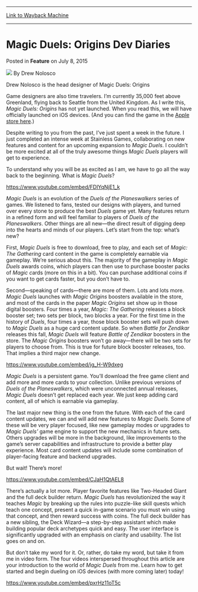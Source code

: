 
---
[Link to Wayback Machine](https://web.archive.org/web/20150708180531/http://magic.wizards.com/en/articles/archive/feature/magic-duels-origins-dev-diaries-2015-07-08)

[_metadata_:wayback_url]:- "http://magic.wizards.com/en/articles/archive/feature/magic-duels-origins-dev-diaries-2015-07-08"
[_metadata_:wayback_raw_url]:- "https://web.archive.org/web/20150708180531id_/http://magic.wizards.com/en/articles/archive/feature/magic-duels-origins-dev-diaries-2015-07-08"
[_metadata_:wayback_capture_timestamp]:- "2015-07-08 18:05:31+00:00"
[_metadata_:generator]:- "Drupal 7 (http://drupal.org)"
[_metadata_:description]:- "The Head Developer  of Magic Duels: Origins shares tips to celebrate its release."
[_metadata_:publish_date]:- "2015-07-08"
---


Magic Duels: Origins Dev Diaries
================================



 Posted in **Feature**
 on July 8, 2015 






![](https://media.magic.wizards.com/styles/auth_small/public/images/person/authorpic_drew.jpg)
By Drew Nolosco




 Drew Nolosco is the head designer of Magic Duels: Origins 






Game designers are also time travelers. I’m currently 35,000 feet above Greenland, flying back to Seattle from the United Kingdom. As I write this, *Magic Duels: Origins* has not yet launched. When you read this, we will have officially launched on iOS devices. (And you can find the game in the [Apple store here](https://itunes.apple.com/gb/app/magic-duels/id881106329?mt=8).)


Despite writing to you from the past, I’ve just spent a week in the future. I just completed an intense week at Stainless Games, collaborating on new features and content for an upcoming expansion to *Magic Duels*. I couldn’t be more excited at all of the truly awesome things *Magic Duels* players will get to experience.


To understand why you will be as excited as I am, we have to go all the way back to the beginning. What is *Magic Duels*?


<https://www.youtube.com/embed/FDlYqNjE1_k>


*Magic Duels* is an evolution of the *Duels of the Planeswalkers* series of games. We listened to fans, tested our designs with players, and turned over every stone to produce the best *Duels* game yet. Many features return in a refined form and will feel familiar to players of *Duels of the Planeswalkers*. Other things are all new—the direct result of digging deep into the hearts and minds of our players. Let’s start from the top: what’s new?


First, *Magic Duels* is free to download, free to play, and each set of *Magic: The Gathering* card content in the game is completely earnable via gameplay. We’re serious about this. The majority of the gameplay in *Magic Duels* awards coins, which players can then use to purchase booster packs of *Magic c*ards (more on this in a bit). You can purchase additional coins if you want to get cards faster, but you don’t have to.


Second—speaking of cards—there are more of them. Lots and lots more. *Magic Duels* launches with *Magic Origins* boosters available in the store, and most of the cards in the paper *Magic Origins* set show up in those digital boosters. Four times a year, *Magic: The Gathering* releases a block booster set; two sets per block, two blocks a year. For the first time in the history of *Duels*, four times a year, those block booster sets will push down to *Magic Duels* as a huge card content update. So when *Battle for Zendikar* releases this fall, *Magic Duels* will feature *Battle of Zendikar* boosters in the store. The *Magic Origins* boosters won’t go away—there will be two sets for players to choose from. This is true for future block booster releases, too. That implies a third major new change.


<https://www.youtube.com/embed/jg_H-W9dxeg>


*Magic Duels* is a persistent game. You’ll download the free game client and add more and more cards to your collection. Unlike previous versions of *Duels of the Planeswalkers*, which were unconnected annual releases, *Magic Duels* doesn’t get replaced each year. We just keep adding card content, all of which is earnable via gameplay.


The last major new thing is the one from the future. With each of the card content updates, we can and will add new features to *Magic Duels*. Some of these will be very player focused, like new gameplay modes or upgrades to *Magic Duels’* game engine to support the new mechanics in future sets. Others upgrades will be more in the background, like improvements to the game’s server capabilities and infrastructure to provide a better play experience. Most card content updates will include some combination of player-facing feature and backend upgrades.


But wait! There’s more!


<https://www.youtube.com/embed/CJaH1QtAEL8>


There’s actually a lot more. Player favorite features like Two-Headed Giant and the full deck builder return. *Magic Duels* has revolutionized the way it teaches *Magic* by breaking up the rules into puzzle-like skill quests which teach one concept, present a quick in-game scenario you must win using that concept, and then reward success with coins. The full deck builder has a new sibling, the Deck Wizard—a step-by-step assistant which make building popular deck archetypes quick and easy. The user interface is significantly upgraded with an emphasis on clarity and usability. The list goes on and on.


But don’t take my word for it. Or, rather, do take my word, but take it from me in video form. The four videos interspersed throughout this article are your introduction to the world of *Magic Duels* from me. Learn how to get started and begin dueling on iOS devices (with more coming later) today!


<https://www.youtube.com/embed/pxrHz11oT5c>







